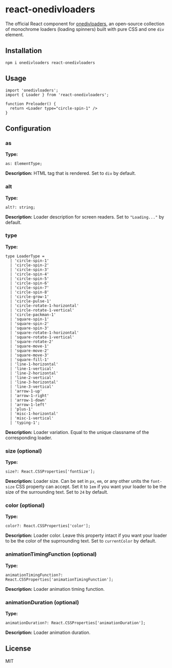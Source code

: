 # react-onedivloaders

The official React component for [onedivloaders](https://onedivloaders.vercel.app), an open-source collection of monochrome loaders (loading spinners) built with pure CSS and one `div` element.

## Installation

```
npm i onedivloaders react-onedivloaders
```

## Usage

```
import 'onedivloaders';
import { Loader } from 'react-onedivloaders';

function Preloader() {
  return <Loader type="circle-spin-1" />
}
```

## Configuration

### as

**Type:**

```
as: ElementType;
```

**Description:** HTML tag that is rendered. Set to `div` by default.

### alt

**Type:**

```
alt?: string;
```

**Description:** Loader description for screen readers. Set to `"Loading..."` by default.

### type

**Type:**

```
type LoaderType =
  | 'circle-spin-1'
  | 'circle-spin-2'
  | 'circle-spin-3'
  | 'circle-spin-4'
  | 'circle-spin-5'
  | 'circle-spin-6'
  | 'circle-spin-7'
  | 'circle-spin-8'
  | 'circle-grow-1'
  | 'circle-pulse-1'
  | 'circle-rotate-1-horizontal'
  | 'circle-rotate-1-vertical'
  | 'circle-packman-1'
  | 'square-spin-1'
  | 'square-spin-2'
  | 'square-spin-3'
  | 'square-rotate-1-horizontal'
  | 'square-rotate-1-vertical'
  | 'square-rotate-2'
  | 'square-move-1'
  | 'square-move-2'
  | 'square-move-3'
  | 'square-fill-1'
  | 'line-1-horizontal'
  | 'line-1-vertical'
  | 'line-2-horizontal'
  | 'line-2-vertical'
  | 'line-3-horizontal'
  | 'line-3-vertical'
  | 'arrow-1-up'
  | 'arrow-1-right'
  | 'arrow-1-down'
  | 'arrow-1-left'
  | 'plus-1'
  | 'misc-1-horizontal'
  | 'misc-1-vertical'
  | 'typing-1';
```

**Description:** Loader variation. Equal to the unique classname of the corresponding loader.

### size (optional)

**Type:**

```
size?: React.CSSProperties['fontSize'];
```

**Description:** Loader size. Can be set in `px`, `em`, or any other units the `font-size` CSS property can accept. Set it to `1em` if you want your loader to be the size of the surrounding text. Set to `24` by default.

### color (optional)

**Type:**

```
color?: React.CSSProperties['color'];
```

**Description:** Loader color. Leave this property intact if you want your loader to be the color of the suprrounding text. Set to `currentColor` by default.

### animationTimingFunction (optional)

**Type:**

```
animationTimingFunction?: React.CSSProperties['animationTimingFunction'];
```

**Description:** Loader animation timing function.

### animationDuration (optional)

**Type:**

```
animationDuration?: React.CSSProperties['animationDuration'];
```

**Description:** Loader animation duration.

## License

MIT
